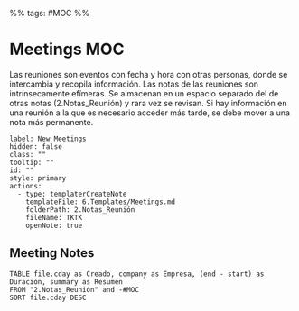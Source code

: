  %% tags: #MOC %% 

# Meetings MOC
Las reuniones son eventos con fecha y hora con otras personas, donde se intercambia y recopila información. Las notas de las reuniones son intrínsecamente efímeras. Se almacenan en un espacio separado del de otras notas (2.Notas_Reunión) y rara vez se revisan. Si hay información en una reunión a la que es necesario acceder más tarde, se debe mover a una nota más permanente.

```meta-bind-button
label: New Meetings
hidden: false
class: ""
tooltip: ""
id: ""
style: primary
actions:
  - type: templaterCreateNote
    templateFile: 6.Templates/Meetings.md
    folderPath: 2.Notas_Reunión
    fileName: TKTK
    openNote: true

```

## Meeting Notes

```dataview
TABLE file.cday as Creado, company as Empresa, (end - start) as Duración, summary as Resumen
FROM "2.Notas_Reunión" and -#MOC
SORT file.cday DESC
```


